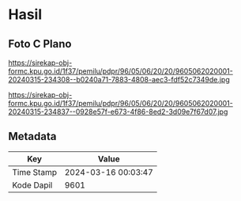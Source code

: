 # Hasil

## Foto C Plano

https://sirekap-obj-formc.kpu.go.id/1f37/pemilu/pdpr/96/05/06/20/20/9605062020001-20240315-234308--b0240a71-7883-4808-aec3-fdf52c7349de.jpg

https://sirekap-obj-formc.kpu.go.id/1f37/pemilu/pdpr/96/05/06/20/20/9605062020001-20240315-234837--0928e57f-e673-4f86-8ed2-3d09e7f67d07.jpg


## Metadata

| Key        | Value               |
| ---------- | ------------------- |
| Time Stamp | 2024-03-16 00:03:47 |
| Kode Dapil | 9601                |



